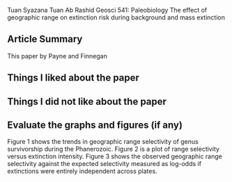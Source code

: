 Tuan Syazana Tuan Ab Rashid
Geosci 541: Paleobiology
The effect of geographic range on extinction risk during background and mass extinction
 
## Article Summary

This paper by Payne and Finnegan 





## Things I liked about the paper
      


## Things I did not like about the paper



## Evaluate the graphs and figures (if any)

Figure 1 shows the trends in geographic range selectivity of genus survivorship during the Phanerozoic. Figure 2 is a plot of range selectivity versus extinction intensity. Figure 3 shows the observed geographic range selectivity against the expected selectivity measured as log-odds if extinctions were entirely independent across plates.